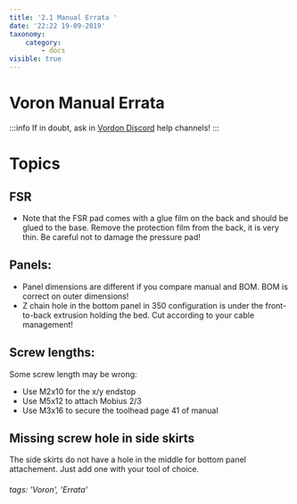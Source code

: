 ```yaml
---
title: '2.1 Manual Errata '
date: '22:22 19-09-2019'
taxonomy:
    category:
        - docs
visible: true
---
```


# Voron Manual Errata
:::info
If in doubt, ask in [Vordon Discord](https://discord.gg/wfwFKuf) help channels!
:::

# Topics
## FSR
* Note that the FSR pad comes with a glue film on the back and should be glued to the base. Remove the protection film from the back, it is very thin. Be careful not to damage the pressure pad!
## Panels:
* Panel dimensions are different if you compare manual and BOM. BOM is correct on outer dimensions!
* Z chain hole in the bottom panel in 350 configuration is under the front-to-back extrusion holding the bed. Cut according to your cable management!
## Screw lengths:
Some screw length may be wrong:
* Use M2x10 for the x/y endstop
* Use M5x12 to attach Mobius 2/3
* Use M3x16 to secure the toolhead page 41 of manual
## Missing screw hole in side skirts
The side skirts do not have a hole in the middle for bottom panel attachement. Just add one with your tool of choice.

###### tags: 'Voron', 'Errata'
